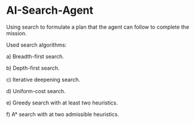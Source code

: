 # AI-Search-Agent
Using search to formulate a plan that the agent can follow to complete the mission.

Used search algorithms:

a) Breadth-first search.

b) Depth-first search.

c) Iterative deepening search.

d) Uniform-cost search.

e) Greedy search with at least two heuristics.

f) A* search with at two admissible heuristics.
